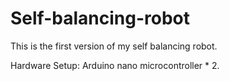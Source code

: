 # Self-balancing-robot

This is the first version of my self balancing robot. 

Hardware Setup:
Arduino nano microcontroller * 2.

